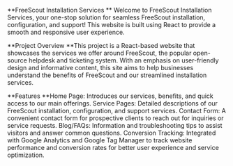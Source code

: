 **FreeScout Installation Services
**
Welcome to FreeScout Installation Services, your one-stop solution for seamless FreeScout installation, configuration, and support! This website is built using React to provide a smooth and responsive user experience.

**Project Overview
**This project is a React-based website that showcases the services we offer around FreeScout, the popular open-source helpdesk and ticketing system. With an emphasis on user-friendly design and informative content, this site aims to help businesses understand the benefits of FreeScout and our streamlined installation services.

**Features
**Home Page: Introduces our services, benefits, and quick access to our main offerings.
Service Pages: Detailed descriptions of our FreeScout installation, configuration, and support services.
Contact Form: A convenient contact form for prospective clients to reach out for inquiries or service requests.
Blog/FAQs: Information and troubleshooting tips to assist visitors and answer common questions.
Conversion Tracking: Integrated with Google Analytics and Google Tag Manager to track website performance and conversion rates for better user experience and service optimization.
